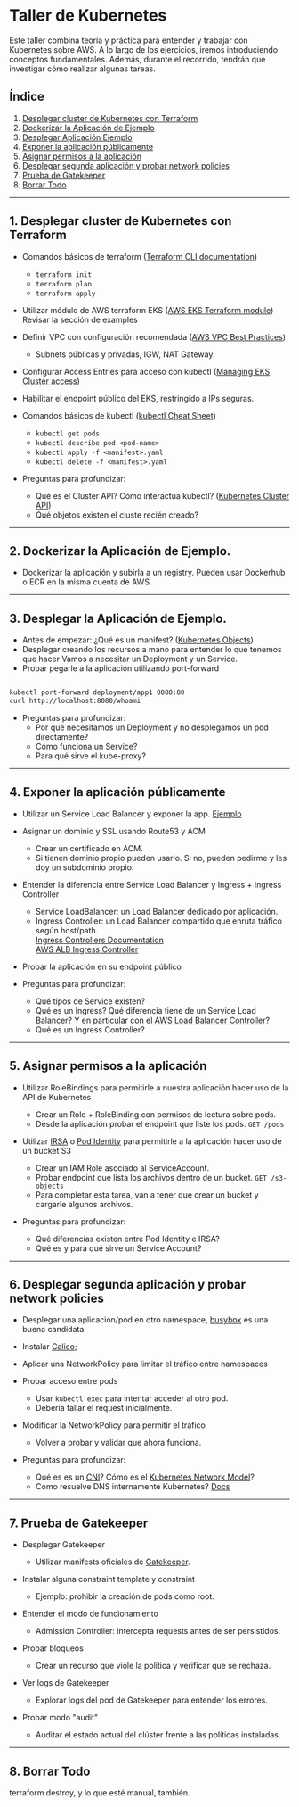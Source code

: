 # Taller de Kubernetes

Este taller combina teoría y práctica para entender y trabajar con Kubernetes sobre AWS. A lo largo de los ejercicios, iremos introduciendo conceptos fundamentales. Además, durante el recorrido, tendrán que investigar cómo realizar algunas tareas.

## Índice

1. [Desplegar cluster de Kubernetes con Terraform](#1-desplegar-cluster-de-kubernetes-con-terraform)
2. [Dockerizar la Aplicación de Ejemplo](#2-dockerizar-la-aplicación-de-ejemplo)
3. [Desplegar Aplicación Ejemplo](#3-desplegar-la-aplicación-de-ejemplo)
4. [Exponer la aplicación públicamente](#4-exponer-la-aplicación-públicamente)
5. [Asignar permisos a la aplicación](#5-asignar-permisos-a-la-aplicación)
6. [Desplegar segunda aplicación y probar network policies](#6-desplegar-segunda-aplicación-y-probar-network-policies)
7. [Prueba de Gatekeeper](#7-prueba-de-gatekeeper)
8. [Borrar Todo](#8-Borrar-Todo)
---

## 1. Desplegar cluster de Kubernetes con Terraform

- Comandos básicos de terraform ([Terraform CLI documentation](https://developer.hashicorp.com/terraform/cli))
  - `terraform init`
  - `terraform plan`
  - `terraform apply`
  
- Utilizar módulo de AWS terraform EKS ([AWS EKS Terraform module](https://registry.terraform.io/modules/terraform-aws-modules/eks/aws/latest))
Revisar la sección de examples

- Definir VPC con configuración recomendada ([AWS VPC Best Practices](https://docs.aws.amazon.com/vpc/latest/userguide/VPC_Scenarios.html))
  - Subnets públicas y privadas, IGW, NAT Gateway.

- Configurar Access Entries para acceso con kubectl ([Managing EKS Cluster access](https://docs.aws.amazon.com/eks/latest/userguide/access-control.html))

- Habilitar el endpoint público del EKS, restringido a IPs seguras.

- Comandos básicos de kubectl ([kubectl Cheat Sheet](https://kubernetes.io/docs/reference/kubectl/cheatsheet/))
  - `kubectl get pods`
  - `kubectl describe pod <pod-name>`
  - `kubectl apply -f <manifest>.yaml`
  - `kubectl delete -f <manifest>.yaml`

- Preguntas para profundizar:
    - Qué es el Cluster API? Cómo interactúa kubectl? ([Kubernetes Cluster API](https://cluster-api.sigs.k8s.io/))
    - Qué objetos existen el cluste recién creado? 

---
## 2. Dockerizar la Aplicación de Ejemplo. 

- Dockerizar la aplicación y subirla a un registry. Pueden usar Dockerhub o ECR en la misma cuenta de AWS. 

--- 
## 3. Desplegar la Aplicación de Ejemplo.  

- Antes de empezar: ¿Qué es un manifest? ([Kubernetes Objects](https://kubernetes.io/docs/concepts/overview/working-with-objects/kubernetes-objects/))
- Desplegar creando los recursos a mano para entender lo que tenemos que hacer
Vamos a necesitar un Deployment y un Service. 
- Probar pegarle a la aplicación utilizando port-forward

```bash 

kubectl port-forward deployment/app1 8080:80  
curl http://localhost:8080/whoami  
```

- Preguntas para profundizar:
    - Por qué necesitamos un Deployment y no desplegamos un pod directamente?
    - Cómo funciona un Service? 
    - Para qué sirve el kube-proxy?


---

## 4. Exponer la aplicación públicamente

- Utilizar un Service Load Balancer y exponer la app. [Ejemplo](https://docs.aws.amazon.com/eks/latest/userguide/auto-configure-nlb.html#_sample_service)
- Asignar un dominio y SSL usando Route53 y ACM
  - Crear un certificado en ACM.
  - Si tienen dominio propio pueden usarlo. Si no, pueden pedirme y les doy un subdominio propio. 

- Entender la diferencia entre Service Load Balancer y Ingress + Ingress Controller
  - Service LoadBalancer: un Load Balancer dedicado por aplicación.
  - Ingress Controller: un Load Balancer compartido que enruta tráfico según host/path.  
    [Ingress Controllers Documentation](https://kubernetes.io/docs/concepts/services-networking/ingress-controllers/)  
    [AWS ALB Ingress Controller](https://kubernetes-sigs.github.io/aws-load-balancer-controller/latest/)

- Probar la aplicación en su endpoint público

- Preguntas para profundizar:
    - Qué tipos de Service existen? 
    - Qué es un Ingress? Qué diferencia tiene de un Service Load Balancer? Y en particular con el [AWS Load Balancer Controller](https://kubernetes-sigs.github.io/aws-load-balancer-controller/latest/)?
    - Qué es un Ingress Controller?


---

## 5. Asignar permisos a la aplicación

- Utilizar RoleBindings para permitirle a nuestra aplicación hacer uso de la API de Kubernetes
  - Crear un Role + RoleBinding con permisos de lectura sobre pods.
  - Desde la aplicación probar el endpoint que liste los pods. `GET /pods`  

- Utilizar [IRSA](https://docs.aws.amazon.com/eks/latest/userguide/iam-roles-for-service-accounts.html) o [Pod Identity](https://docs.aws.amazon.com/eks/latest/userguide/pod-identities.html) para permitirle a la aplicación hacer uso de un bucket S3
  - Crear un IAM Role asociado al ServiceAccount.
  - Probar endpoint que lista los archivos dentro de un bucket. `GET /s3-objects`
  - Para completar esta tarea, van a tener que crear un bucket y cargarle algunos archivos. 

- Preguntas para profundizar:
    - Qué diferencias existen entre Pod Identity e IRSA?
    - Qué es y para qué sirve un Service Account?  

---

## 6. Desplegar segunda aplicación y probar network policies

- Desplegar una aplicación/pod en otro namespace, [busybox](https://github.com/ipedrazas/k8s-lskp-demo/blob/master/busybox-pod.yaml) es una buena candidata
- Instalar [Calico](https://docs.tigera.io/calico/latest/getting-started/kubernetes/managed-public-cloud/eks);
- Aplicar una NetworkPolicy para limitar el tráfico entre namespaces

- Probar acceso entre pods
  - Usar `kubectl exec` para intentar acceder al otro pod.
  - Debería fallar el request inicialmente.

- Modificar la NetworkPolicy para permitir el tráfico
  - Volver a probar y validar que ahora funciona.

- Preguntas para profundizar:
    -  Qué es es un [CNI](https://kubernetes.io/docs/concepts/extend-kubernetes/compute-storage-net/network-plugins/)? Cómo es el [Kubernetes Network Model](https://kubernetes.io/docs/concepts/services-networking/#the-kubernetes-network-model)? 
    -  Cómo resuelve DNS internamente Kubernetes? [Docs](https://kubernetes.io/docs/concepts/services-networking/dns-pod-service/)
---

## 7. Prueba de Gatekeeper

- Desplegar Gatekeeper  
  - Utilizar manifests oficiales de [Gatekeeper](https://open-policy-agent.github.io/gatekeeper/website/docs/install).

- Instalar alguna constraint template y constraint  
  - Ejemplo: prohibir la creación de pods como root.

- Entender el modo de funcionamiento
  - Admission Controller: intercepta requests antes de ser persistidos.

- Probar bloqueos
  - Crear un recurso que viole la política y verificar que se rechaza.

- Ver logs de Gatekeeper
  - Explorar logs del pod de Gatekeeper para entender los errores.

- Probar modo "audit"
  - Auditar el estado actual del clúster frente a las políticas instaladas.

---
## 8. Borrar Todo 

terraform destroy, y lo que esté manual, también. 
